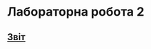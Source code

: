 # Лабораторна робота 2

## [Звіт](https://drive.google.com/file/d/1qThR6Kb7rUOTJHf97tARhvLqJYQuq0vT/view?usp=sharing)